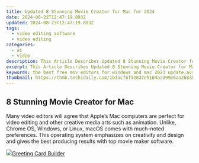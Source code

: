 ```yaml
---
title: Updated 8 Stunning Movie Creator for Mac for 2024
date: 2024-08-22T12:47:19.893Z
updated: 2024-08-23T12:47:19.893Z
tags: 
  - video editing software
  - video editing
categories: 
  - ai
  - video
description: This Article Describes Updated 8 Stunning Movie Creator for Mac for 2024
excerpt: This Article Describes Updated 8 Stunning Movie Creator for Mac for 2024
keywords: the best free mov editors for windows and mac 2023 update,avs mac video editor create stunning videos,create stunning slow mo videos with windows live movie maker updated 2023,the funniest meme creator apps for android and ios updated 2023,8 stunning movie creator for mac,ai animation 8 stunning movie creator for mac,create stunning videos best movie makers for win 10
thumbnail: https://thmb.techidaily.com/1b3acf6f92837e9104aa399e6aa268354b94b6b827af6bb095b68b19082ca48f.png
---
```


## 8 Stunning Movie Creator for Mac

Many video editors will agree that Apple’s Mac computers are perfect for video editing and other creative media arts such as animation. Unlike, Chrome OS, Windows, or Linux, macOS comes with much-noted preferences. This operating system emphasizes on creativity and design and gives the best producing results with top movie maker software.



<ins class="adsbygoogle"
      style="display:block"
      data-ad-client="ca-pub-7571918770474297"
      data-ad-slot="8358498916"
      data-ad-format="auto"
      data-full-width-responsive="true"></ins>
<!-- affiliate ads begin -->
<a href="https://secure.2checkout.com/order/checkout.php?PRODS=2067133&QTY=1&AFFILIATE=108875&CART=1"><img src="https://www.pearlmountainsoft.com/n_img/product/gcb/banScrn.jpg" border="0">Greeting Card Builder</a>
<!-- affiliate ads end -->